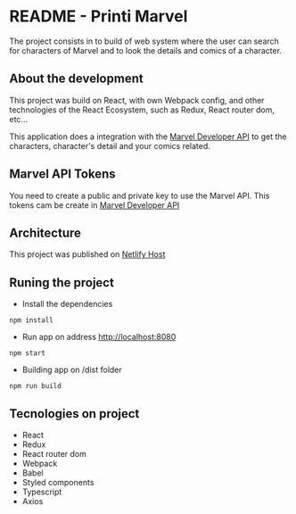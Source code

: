 # README - Printi Marvel

The project consists in to build of web system where the user can search for characters of Marvel and to look the details and comics of a character.

## About the development

This project was build on React, with own Webpack config, and other technologies of the React Ecosystem, such as Redux, React router dom, etc...

This application does a integration with the <a href="https://developer.marvel.com/" target="_blank">Marvel Developer API</a> to get the characters, character's detail and your comics related.

## Marvel API Tokens

You need to create a public and private key to use the Marvel API. This tokens cam be create in <a href="https://developer.marvel.com/" target="_blank">Marvel Developer API</a>

## Architecture

This project was published on <a href="https://www.netlify.com/" target="_blank" >Netlify Host</a>

## Runing the project

- Install the dependencies

```
npm install
```

- Run app on address <a href="http://localhost:8080">http://localhost:8080</a>

```
npm start
```

- Building app on /dist folder

```
npm run build
```

## Tecnologies on project

- React
- Redux
- React router dom
- Webpack
- Babel
- Styled components
- Typescript
- Axios

